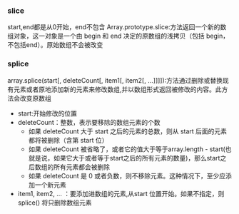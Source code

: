 <!--
 * @Author: dfh
 * @Date: 2021-03-19 15:38:13
 * @LastEditors: dfh
 * @LastEditTime: 2021-03-30 14:49:56
 * @Modified By: dfh
 * @FilePath: /test7/36.slice&splice.md
-->
### slice
start,end都是从0开始，end不包含
Array.prototype.slice:方法返回一个新的数组对象，这一对象是一个由 begin 和 end 决定的原数组的浅拷贝（包括 begin，不包括end）。原始数组不会被改变

### splice
array.splice(start[, deleteCount[, item1[, item2[, ...]]]]):方法通过删除或替换现有元素或者原地添加新的元素来修改数组,并以数组形式返回被修改的内容。此方法会改变原数组

- start:开始修改的位置
- deleteCount：整数，表示要移除的数组元素的个数
    - 如果 deleteCount 大于 start 之后的元素的总数，则从 start 后面的元素都将被删除（含第 start 位）
    - 如果 deleteCount 被省略了，或者它的值大于等于array.length - start(也就是说，如果它大于或者等于start之后的所有元素的数量)，那么start之后数组的所有元素都会被删除
    - 如果 deleteCount 是 0 或者负数，则不移除元素。这种情况下，至少应添加一个新元素
- item1, item2, ... ：要添加进数组的元素,从start 位置开始。如果不指定，则 splice() 将只删除数组元素    
